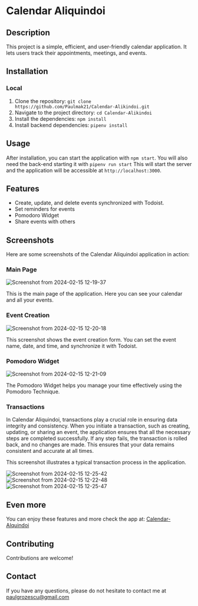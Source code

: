# Calendar Aliquindoi

## Description

This project is a simple, efficient, and user-friendly calendar application. It lets users track their appointments, meetings, and events.

## Installation

### Local
1. Clone the repository: `git clone https://github.com/Paulmak21/Calendar-Alikindoi.git`
2. Navigate to the project directory: `cd Calendar-Alikindoi`
3. Install the dependencies: `npm install`
4. Install backend dependencies: `pipenv install`

## Usage 

After installation, you can start the application with `npm start`. You will also need the back-end starting it with `pipenv run start` This will start the server and the application will be accessible at `http://localhost:3000`.

## Features

- Create, update, and delete events synchronized with Todoist.
- Set reminders for events
- Pomodoro Widget
- Share events with others

## Screenshots

Here are some screenshots of the Calendar Aliquindoi application in action:

### Main Page

![Screenshot from 2024-02-15 12-19-37](https://github.com/Paulmak21/Calendar-Alikindoi/assets/140537985/c8ab3030-a748-431a-9fe6-69125a47c918)

This is the main page of the application. Here you can see your calendar and all your events.

### Event Creation

![Screenshot from 2024-02-15 12-20-18](https://github.com/Paulmak21/Calendar-Alikindoi/assets/140537985/4f54c2fc-93b0-4f88-a4a5-dd29f5731ed3)

This screenshot shows the event creation form. You can set the event name, date, and time, and synchronize it with Todoist.

### Pomodoro Widget

![Screenshot from 2024-02-15 12-21-09](https://github.com/Paulmak21/Calendar-Alikindoi/assets/140537985/e2fd3cb3-6af0-4c60-ad1a-78efa064b504)

The Pomodoro Widget helps you manage your time effectively using the Pomodoro Technique.

### Transactions

In Calendar Aliquindoi, transactions play a crucial role in ensuring data integrity and consistency. When you initiate a transaction, such as creating, updating, or sharing an event, the application ensures that all the necessary steps are completed successfully. If any step fails, the transaction is rolled back, and no changes are made. This ensures that your data remains consistent and accurate at all times.

This screenshot illustrates a typical transaction process in the application.

![Screenshot from 2024-02-15 12-25-42](https://github.com/Paulmak21/Calendar-Alikindoi/assets/140537985/b51b9fdc-6aa1-4b61-9b42-1eea27d60d7a)
![Screenshot from 2024-02-15 12-22-48](https://github.com/Paulmak21/Calendar-Alikindoi/assets/140537985/7dad0532-d9c5-4759-8b45-81aaf0bb550e)
![Screenshot from 2024-02-15 12-25-47](https://github.com/Paulmak21/Calendar-Alikindoi/assets/140537985/689a4c76-065f-4ed9-a56d-c6e855df1900)

## Even more

You can enjoy these features and more check the app at: [Calendar-Alquindoi](https://sample-service-name-gn1r.onrender.com)

## Contributing

Contributions are welcome!

## Contact

If you have any questions, please do not hesitate to contact me at paulgrozescu@gmail.com
